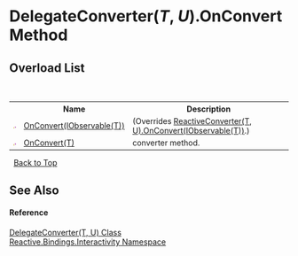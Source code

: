 # DelegateConverter(*T*, *U*).OnConvert Method 
 


## Overload List
&nbsp;<table><tr><th></th><th>Name</th><th>Description</th></tr><tr><td>![Protected method](media/protmethod.gif "Protected method")</td><td><a href="86e2bf75-4014-8ce5-8f31-e76890fa22e5">OnConvert(IObservable(T))</a></td><td> (Overrides <a href="204d8292-7e1b-ba44-ac0a-bca3c978dc22">ReactiveConverter(T, U).OnConvert(IObservable(T))</a>.)</td></tr><tr><td>![Protected method](media/protmethod.gif "Protected method")</td><td><a href="39431d11-36e7-4836-76c6-7a7e92193602">OnConvert(T)</a></td><td>
converter method.</td></tr></table>&nbsp;
<a href="#delegateconverter(*t*,-*u*).onconvert-method">Back to Top</a>

## See Also


#### Reference
<a href="ed09e94e-1943-8467-15b2-e6bcd77f9795">DelegateConverter(T, U) Class</a><br /><a href="084fe4b6-f406-11b9-e8f6-127a857ac448">Reactive.Bindings.Interactivity Namespace</a><br />